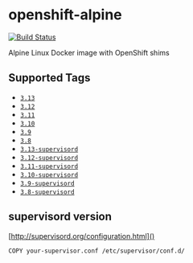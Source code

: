 # openshift-alpine
[![Build Status](https://travis-ci.org/itsbcit/openshift-alpine.svg?branch=master)](https://travis-ci.org/itsbcit/openshift-alpine)

Alpine Linux Docker image with OpenShift shims

## Supported Tags

* [`3.13`](https://github.com/itsbcit/openshift-alpine/blob/master/3.13/Dockerfile)
* [`3.12`](https://github.com/itsbcit/openshift-alpine/blob/master/3.12/Dockerfile)
* [`3.11`](https://github.com/itsbcit/openshift-alpine/blob/master/3.11/Dockerfile)
* [`3.10`](https://github.com/itsbcit/openshift-alpine/blob/master/3.10/Dockerfile)
* [`3.9`](https://github.com/itsbcit/openshift-alpine/blob/master/3.9/Dockerfile)
* [`3.8`](https://github.com/itsbcit/openshift-alpine/blob/master/3.8/Dockerfile)
* [`3.13-supervisord`](https://github.com/itsbcit/openshift-alpine/blob/master/3.13-supervisord/Dockerfile)
* [`3.12-supervisord`](https://github.com/itsbcit/openshift-alpine/blob/master/3.12-supervisord/Dockerfile)
* [`3.11-supervisord`](https://github.com/itsbcit/openshift-alpine/blob/master/3.11-supervisord/Dockerfile)
* [`3.10-supervisord`](https://github.com/itsbcit/openshift-alpine/blob/master/3.10-supervisord/Dockerfile)
* [`3.9-supervisord`](https://github.com/itsbcit/openshift-alpine/blob/master/3.9-supervisord/Dockerfile)
* [`3.8-supervisord`](https://github.com/itsbcit/openshift-alpine/blob/master/3.8-supervisord/Dockerfile)

## supervisord version
[http://supervisord.org/configuration.html]()

`COPY your-supervisor.conf /etc/supervisor/conf.d/`
